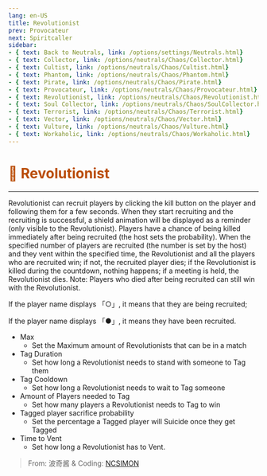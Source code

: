 ```yaml
---
lang: en-US
title: Revolutionist
prev: Provocateur
next: Spiritcaller
sidebar:
- { text: Back to Neutrals, link: /options/settings/Neutrals.html}
- { text: Collector, link: /options/neutrals/Chaos/Collector.html}
- { text: Cultist, link: /options/neutrals/Chaos/Cultist.html}
- { text: Phantom, link: /options/neutrals/Chaos/Phantom.html}
- { text: Pirate, link: /options/neutrals/Chaos/Pirate.html}
- { text: Provocateur, link: /options/neutrals/Chaos/Provocateur.html}
- { text: Revolutionist, link: /options/neutrals/Chaos/Revolutionist.html}
- { text: Soul Collector, link: /options/neutrals/Chaos/SoulCollector.html}
- { text: Terrorist, link: /options/neutrals/Chaos/Terrorist.html}
- { text: Vector, link: /options/neutrals/Chaos/Vector.html}
- { text: Vulture, link: /options/neutrals/Chaos/Vulture.html}
- { text: Workaholic, link: /options/neutrals/Chaos/Workaholic.html}
---
```


# <font color=#ba4d06>🚨 <b>Revolutionist</b></font> <Badge text="Chaos" type="tip" vertical="middle"/>
---

Revolutionist can recruit players by clicking the kill button on the player and following them for a few seconds. When they start recruiting and the recruiting is successful, a shield animation will be displayed as a reminder (only visible to the Revolutionist). Players have a chance of being killed immediately after being recruited (the host sets the probability). When the specified number of players are recruited (the number is set by the host) and they vent within the specified time, the Revolutionist and all the players who are recruited win; if not, the recruited player dies; if the Revolutionist is killed during the countdown, nothing happens; if a meeting is held, the Revolutionist dies. Note: Players who died after being recruited can still win with the Revolutionist.

If the player name displays 「○」, it means that they are being recruited;

If the player name displays 「●」, it means they have been recruited.
* Max
  * Set the Maximum amount of Revolutionists that can be in a match
* Tag Duration
  * Set how long a Revolutionist needs to stand with someone to Tag them
* Tag Cooldown
  * Set how long a Revolutionist needs to wait to Tag someone
* Amount of Players needed to Tag
  * Set how many players a Revolutionist needs to Tag to win
* Tagged player sacrifice probability
  * Set the percentage a Tagged player will Suicide once they get Tagged
* Time to Vent
  * Set how long a Revolutionist has to Vent.

> From: 波奇酱 & Coding: [NCSIMON](https://github.com/NCSIMON)